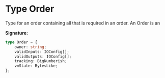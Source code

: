 
# Type Order

Type for an order containing all that is required in an order. An Order is an

<b>Signature:</b>

```typescript
type Order = {
    owner: string;
    validInputs: IOConfig[];
    validOutputs: IOConfig[];
    tracking: BigNumberish;
    vmState: BytesLike;
};
```
